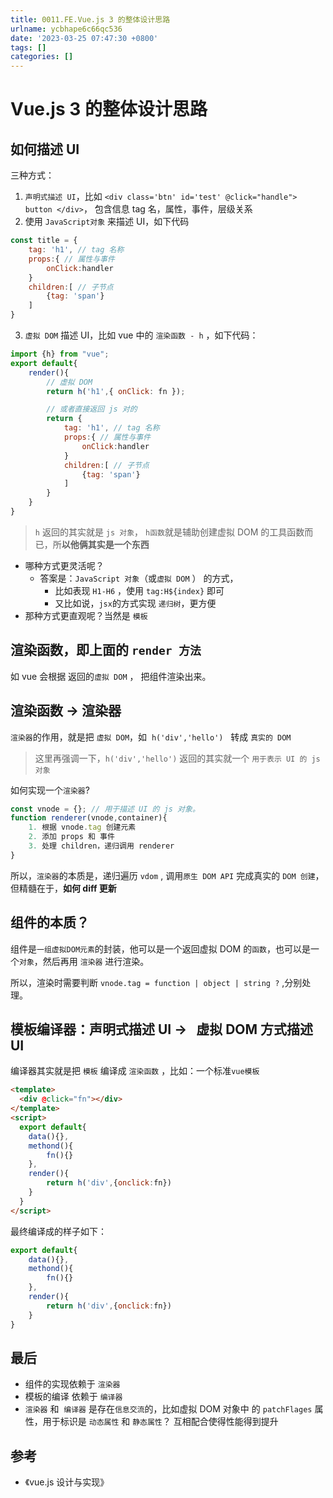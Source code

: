 ```yaml
---
title: 0011.FE.Vue.js 3 的整体设计思路
urlname: ycbhape6c66qc536
date: '2023-03-25 07:47:30 +0800'
tags: []
categories: []
---
```


# Vue.js 3 的整体设计思路

## 如何描述 UI

三种方式：

1.  `声明式描述 UI`，比如 `<div class='btn' id='test' @click="handle"> button </div>`， 包含信息 tag 名，属性，事件，层级关系
2.  使用 `JavaScript对象` 来描述 UI，如下代码

```javascript
const title = {
	tag: 'h1', // tag 名称
	props:{ // 属性与事件
		onClick:handler
	}
	children:[ // 子节点
		{tag: 'span'}
	]
}
```

3. `虚拟 DOM` 描述 UI，比如 vue 中的 `渲染函数 - h` ，如下代码：

```javascript
import {h} from "vue";
export default{
	render(){
		// 虚拟 DOM
		return h('h1',{ onClick: fn });

		// 或者直接返回 js 对的
		return {
			tag: 'h1', // tag 名称
			props:{ // 属性与事件
				onClick:handler
			}
			children:[ // 子节点
				{tag: 'span'}
			]
		}
	}
}
```

> `h` 返回的其实就是 `js 对象`， `h函数`就是辅助创建虚拟 DOM 的工具函数而已，所**以他俩其实是一个东西**

- 哪种方式更灵活呢？
  - 答案是：`JavaScript 对象`（或`虚拟 DOM` ） 的方式，
    - 比如表现 `H1-H6` ，使用 `tag:H${index}` 即可
    - 又比如说，`jsx`的方式实现 `递归树`，更方便
- 那种方式更直观呢？当然是 `模板`

## 渲染函数，即上面的 `render 方法`

如 vue 会根据 返回的`虚拟 DOM` ， 把组件渲染出来。

## 渲染函数 → 渲染器

`渲染器`的作用，就是把 `虚拟 DOM`，如  `h('div','hello')`   转成 `真实的 DOM`

> 这里再强调一下，`h('div','hello')` 返回的其实就一个 `用于表示 UI 的 js 对象`

如何实现一个`渲染器`?

```javascript
const vnode = {}; // 用于描述 UI 的 js 对象。
function renderer(vnode,container){
	1. 根据 vnode.tag 创建元素
	2. 添加 props 和 事件
	3. 处理 children，递归调用 renderer
}
```

所以，`渲染器`的本质是，递归遍历 `vdom` , 调用`原生 DOM API` 完成真实的 `DOM 创建`，但精髓在于，**如何 diff 更新**

## 组件的本质？

组件是`一组虚拟DOM元素`的封装，他可以是一个返回虚拟 DOM 的`函数`，也可以是一个`对象`，然后再用 `渲染器` 进行渲染。

所以，渲染时需要判断 `vnode.tag = function | object | string ?` ,分别处理。

## 模板编译器：声明式描述 UI →   虚拟 DOM 方式描述 UI

编译器其实就是把 `模板` 编译成 `渲染函数` ，比如：一个标准`vue模板`

```html
<template>
  <div @click="fn"></div>
</template>
<script>
  export default{
  	data(){},
  	methond(){
  		fn(){}
  	},
  	render(){
  		return h('div',{onclick:fn})
  	}
  }
</script>
```

最终编译成的样子如下：

```javascript
export default{
	data(){},
	methond(){
		fn(){}
	},
	render(){
		return h('div',{onclick:fn})
	}
}
```

## 最后

- 组件的实现依赖于 `渲染器`
- 模板的编译 依赖于 `编译器`
- `渲染器` 和  `编译器` 是存在`信息交流`的，比如虚拟 DOM 对象中 的 `patchFlages` 属性，用于标识是 `动态属性` 和 `静态属性`？ 互相配合使得性能得到提升

## 参考

- 《vue.js 设计与实现》
